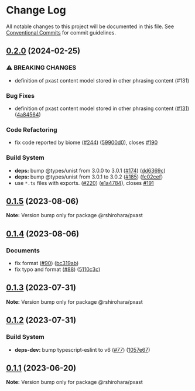 # Change Log

All notable changes to this project will be documented in this file.
See [Conventional Commits](https://conventionalcommits.org) for commit guidelines.

## [0.2.0](https://github.com/RShirohara/unified-webnovel/compare/@rshirohara/pxast@0.1.5...@rshirohara/pxast@0.2.0) (2024-02-25)

### ⚠ BREAKING CHANGES

* definition of pxast content model stored in other phrasing content (#131)

### Bug Fixes

* definition of pxast content model stored in other phrasing content ([#131](https://github.com/RShirohara/unified-webnovel/issues/131)) ([4a84564](https://github.com/RShirohara/unified-webnovel/commit/4a84564eba310c24bc257738a6c0c2525e6545b4))

### Code Refactoring

* fix code reported by biome ([#244](https://github.com/RShirohara/unified-webnovel/issues/244)) ([59900d0](https://github.com/RShirohara/unified-webnovel/commit/59900d08e01e4d6ce25cdb5da2e5ab85b18e8129)), closes [#190](https://github.com/RShirohara/unified-webnovel/issues/190)

### Build System

* **deps:** bump @types/unist from 3.0.0 to 3.0.1 ([#174](https://github.com/RShirohara/unified-webnovel/issues/174)) ([dd6369c](https://github.com/RShirohara/unified-webnovel/commit/dd6369c85d61100afc0c1ec7a8f72ff42669ed11))
* **deps:** bump @types/unist from 3.0.1 to 3.0.2 ([#185](https://github.com/RShirohara/unified-webnovel/issues/185)) ([fc02cef](https://github.com/RShirohara/unified-webnovel/commit/fc02cef92a702c7625029959a13c64735f9623e8))
* use `*.ts` files with exports. ([#220](https://github.com/RShirohara/unified-webnovel/issues/220)) ([e1a4784](https://github.com/RShirohara/unified-webnovel/commit/e1a478402b68331636da1fc9c46cb9274004ba87)), closes [#191](https://github.com/RShirohara/unified-webnovel/issues/191)

## [0.1.5](https://github.com/RShirohara/unified-webnovel/compare/@rshirohara/pxast@0.1.4...@rshirohara/pxast@0.1.5) (2023-08-06)

**Note:** Version bump only for package @rshirohara/pxast

## [0.1.4](https://github.com/RShirohara/unified-webnovel/compare/@rshirohara/pxast@0.1.3...@rshirohara/pxast@0.1.4) (2023-08-06)

### Documents

* fix format ([#90](https://github.com/RShirohara/unified-webnovel/issues/90)) ([bc319ab](https://github.com/RShirohara/unified-webnovel/commit/bc319ab1cee362593f36fb2b823aa73d169c23c5))
* fix typo and format ([#88](https://github.com/RShirohara/unified-webnovel/issues/88)) ([5110c3c](https://github.com/RShirohara/unified-webnovel/commit/5110c3cc0c175a3efccfe5b857f7ef3016fa802c))

## [0.1.3](https://github.com/RShirohara/unified-webnovel/compare/@rshirohara/pxast@0.1.2...@rshirohara/pxast@0.1.3) (2023-07-31)

**Note:** Version bump only for package @rshirohara/pxast

## [0.1.2](https://github.com/RShirohara/unified-webnovel/compare/@rshirohara/pxast@0.1.1...@rshirohara/pxast@0.1.2) (2023-07-31)

### Build System

* **deps-dev:** bump typescript-eslint to v6 ([#77](https://github.com/RShirohara/unified-webnovel/issues/77)) ([1057e67](https://github.com/RShirohara/unified-webnovel/commit/1057e67b7430bf0fdf3bf75d7ea9615e48826ca4))

## [0.1.1](https://github.com/RShirohara/unified-webnovel/compare/@rshirohara/pxast@0.1.0...@rshirohara/pxast@0.1.1) (2023-06-20)

**Note:** Version bump only for package @rshirohara/pxast
